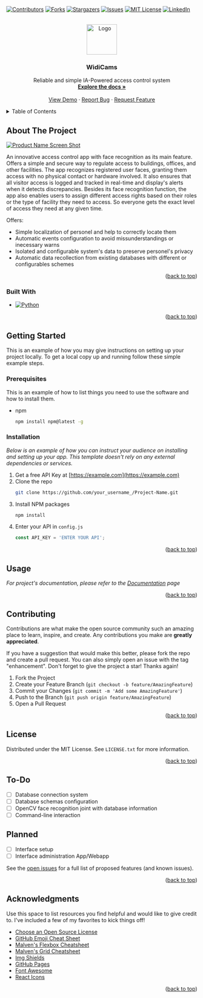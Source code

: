 <!-- Improved compatibility of back to top link: See: https://github.com/othneildrew/Best-README-Template/pull/73 -->
<a name="readme-top"></a>
<!--
*** Thanks for checking out the Best-README-Template. If you have a suggestion
*** that would make this better, please fork the repo and create a pull request
*** or simply open an issue with the tag "enhancement".
*** Don't forget to give the project a star!
*** Thanks again! Now go create something AMAZING! :D
-->



<!-- PROJECT SHIELDS -->
<!--
*** I'm using markdown "reference style" links for readability.
*** Reference links are enclosed in brackets [ ] instead of parentheses ( ).
*** See the bottom of this document for the declaration of the reference variables
*** for contributors-url, forks-url, etc. This is an optional, concise syntax you may use.
*** https://www.markdownguide.org/basic-syntax/#reference-style-links
-->
[![Contributors][contributors-shield]][contributors-url]
[![Forks][forks-shield]][forks-url]
[![Stargazers][stars-shield]][stars-url]
[![Issues][issues-shield]][issues-url]
[![MIT License][license-shield]][license-url]
[![LinkedIn][linkedin-shield]][linkedin-url]



<!-- PROJECT LOGO -->
<br />
<div align="center">
  <a href="https://github.com/MaximoBrandi/widicams">
    <img src="https://i.ibb.co/4JzWkBZ/WIDi.png" alt="Logo" width="80" height="80">
  </a>

  <h3 align="center">WidiCams</h3>

  <p align="center">
    Reliable and simple IA-Powered access control system
    <br />
    <a href="https://github.com/MaximoBrandi/widicams"><strong>Explore the docs »</strong></a>
    <br />
    <br />
    <a href="https://widicams.curseofacademy.com.ar">View Demo</a>
    ·
    <a href="https://github.com/MaximoBrandi/widicams/issues">Report Bug</a>
    ·
    <a href="https://github.com/MaximoBrandi/widicams/issues">Request Feature</a>
  </p>
</div>



<!-- TABLE OF CONTENTS -->
<details>
  <summary>Table of Contents</summary>
  <ol>
    <li>
      <a href="#about-the-project">About The Project</a>
      <ul>
        <li><a href="#built-with">Built With</a></li>
      </ul>
    </li>
    <li>
      <a href="#getting-started">Getting Started</a>
      <ul>
        <li><a href="#prerequisites">Prerequisites</a></li>
        <li><a href="#installation">Installation</a></li>
      </ul>
    </li>
    <li><a href="#usage">Usage</a></li>
    <li><a href="#to-do">To-Do</a></li>
    <li><a href="#contributing">Contributing</a></li>
    <li><a href="#license">License</a></li>
    <li><a href="#contact">Contact</a></li>
    <li><a href="#acknowledgments">Acknowledgments</a></li>
  </ol>
</details>



<!-- ABOUT THE PROJECT -->
## About The Project

[![Product Name Screen Shot][product-screenshot]](https://example.com)

An innovative access control app with face recognition as its main feature. Offers a simple and secure way to regulate access to buildings, offices, and other facilities. The app recognizes registered user faces, granting them access with no physical contact or hardware involved. It also ensures that all visitor access is logged and tracked in real-time and display's alerts when it detects discrepancies.
Besides its face recognition function, the app also enables users to assign different access rights based on their roles or the type of facility they need to access. So everyone gets the exact level of access they need at any given time.

Offers:
* Simple localization of personel and help to correctly locate them
* Automatic events configuration to avoid missunderstandings or inecessary warns
* Isolated and configurable system's data to preserve personel's privacy
* Automatic data recollection from existing databases with different or configurables schemes

<p align="right">(<a href="#readme-top">back to top</a>)</p>



### Built With

* [![Python][Python]][Python-url]

<p align="right">(<a href="#readme-top">back to top</a>)</p>



<!-- GETTING STARTED -->
## Getting Started

This is an example of how you may give instructions on setting up your project locally.
To get a local copy up and running follow these simple example steps.

### Prerequisites

This is an example of how to list things you need to use the software and how to install them.
* npm
  ```sh
  npm install npm@latest -g
  ```

### Installation

_Below is an example of how you can instruct your audience on installing and setting up your app. This template doesn't rely on any external dependencies or services._

1. Get a free API Key at [https://example.com](https://example.com)
2. Clone the repo
   ```sh
   git clone https://github.com/your_username_/Project-Name.git
   ```
3. Install NPM packages
   ```sh
   npm install
   ```
4. Enter your API in `config.js`
   ```js
   const API_KEY = 'ENTER YOUR API';
   ```

<p align="right">(<a href="#readme-top">back to top</a>)</p>



<!-- USAGE EXAMPLES -->
## Usage

_For project's documentation, please refer to the [Documentation](https://widicams.curseofacademy.com.ar) page_

<p align="right">(<a href="#readme-top">back to top</a>)</p>




<!-- CONTRIBUTING -->
## Contributing

Contributions are what make the open source community such an amazing place to learn, inspire, and create. Any contributions you make are **greatly appreciated**.

If you have a suggestion that would make this better, please fork the repo and create a pull request. You can also simply open an issue with the tag "enhancement".
Don't forget to give the project a star! Thanks again!

1. Fork the Project
2. Create your Feature Branch (`git checkout -b feature/AmazingFeature`)
3. Commit your Changes (`git commit -m 'Add some AmazingFeature'`)
4. Push to the Branch (`git push origin feature/AmazingFeature`)
5. Open a Pull Request

<p align="right">(<a href="#readme-top">back to top</a>)</p>



<!-- LICENSE -->
## License

Distributed under the MIT License. See `LICENSE.txt` for more information.

<p align="right">(<a href="#readme-top">back to top</a>)</p>

<!-- TODO -->
## To-Do

- [ ] Database connection system
- [ ] Database schemas configuration
- [ ] OpenCV face recognition joint with database information
- [ ] Command-line interaction

## Planned

- [ ] Interface setup
- [ ] Interface administration App/Webapp

See the [open issues](https://github.com/MaximoBrandi/widicams/issues) for a full list of proposed features (and known issues).

<p align="right">(<a href="#readme-top">back to top</a>)</p>


<!-- ACKNOWLEDGMENTS -->
## Acknowledgments

Use this space to list resources you find helpful and would like to give credit to. I've included a few of my favorites to kick things off!

* [Choose an Open Source License](https://choosealicense.com)
* [GitHub Emoji Cheat Sheet](https://www.webpagefx.com/tools/emoji-cheat-sheet)
* [Malven's Flexbox Cheatsheet](https://flexbox.malven.co/)
* [Malven's Grid Cheatsheet](https://grid.malven.co/)
* [Img Shields](https://shields.io)
* [GitHub Pages](https://pages.github.com)
* [Font Awesome](https://fontawesome.com)
* [React Icons](https://react-icons.github.io/react-icons/search)

<p align="right">(<a href="#readme-top">back to top</a>)</p>



<!-- MARKDOWN LINKS & IMAGES -->
<!-- https://www.markdownguide.org/basic-syntax/#reference-style-links -->
[contributors-shield]: https://img.shields.io/github/contributors/MaximoBrandi/widicams.svg?style=for-the-badge
[contributors-url]: https://github.com/MaximoBrandi/widicams/graphs/contributors
[forks-shield]: https://img.shields.io/github/forks/MaximoBrandi/widicams.svg?style=for-the-badge
[forks-url]: https://github.com/MaximoBrandi/widicams/network/members
[stars-shield]: https://img.shields.io/github/stars/MaximoBrandi/widicams.svg?style=for-the-badge
[stars-url]: https://github.com/MaximoBrandi/widicams/stargazers
[issues-shield]: https://img.shields.io/github/issues/MaximoBrandi/widicams.svg?style=for-the-badge
[issues-url]: https://github.com/MaximoBrandi/widicams/issues
[license-shield]: https://img.shields.io/github/license/MaximoBrandi/widicams.svg?style=for-the-badge
[license-url]: https://github.com/MaximoBrandi/widicams/LICENSE.txt
[linkedin-shield]: https://img.shields.io/badge/-LinkedIn-black.svg?style=for-the-badge&logo=linkedin&colorB=555
[linkedin-url]: https://linkedin.com/in/othneildrew
[product-screenshot]: https://pbs.twimg.com/media/FpRiLwkaEAAMGKH?format=jpg&name=medium
[Python]: https://upload.wikimedia.org/wikipedia/commons/thumb/1/1b/Blue_Python_3.9_Shield_Badge.svg/76px-Blue_Python_3.9_Shield_Badge.svg.png
[Python-url]: https://www.python.org/
